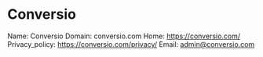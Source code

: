 
# Conversio

Name: Conversio
Domain: conversio.com
Home: https://conversio.com/
Privacy_policy: https://conversio.com/privacy/
Email: admin@conversio.com
